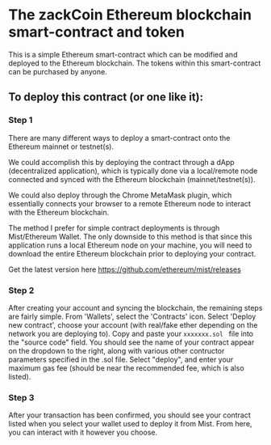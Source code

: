 # The zackCoin Ethereum blockchain smart-contract and token
This is a simple Ethereum smart-contract which can be modified and deployed to the Ethereum blockchain.
The tokens within this smart-contract can be purchased by anyone.

## To deploy this contract (or one like it):
### Step 1
There are many different ways to deploy a smart-contract onto the Ethereum mainnet or testnet(s).

We could accomplish this by deploying the contract through a dApp (decentralized application), which is typically done via a local/remote node connected and synced with the Ethereum blockchain (mainnet/testnet(s)).

We could also deploy through the Chrome MetaMask plugin, which essentially connects your browser to a remote Ethereum node to interact with the Ethereum blockchain.

The method I prefer for simple contract deployments is through Mist/Ethereum Wallet. The only downside to this method is that since this application runs a local Ethereum node on your machine, you will need to download the entire Ethereum blockchain prior to deploying your contract.

Get the latest version here https://github.com/ethereum/mist/releases

### Step 2
After creating your account and syncing the blockchain, the remaining steps are fairly simple.
From 'Wallets', select the 'Contracts' icon.
Select 'Deploy new contract', choose your account (with real/fake ether depending on the network you are deploying to).
Copy and paste your ```xxxxxxx.sol ``` file into the "source code" field.
You should see the name of your contract appear on the dropdown to the right, along with various other contructor parameters specified in the .sol file.
Select "deploy", and enter your maximum gas fee (should be near the recommended fee, which is also listed).

### Step 3
After your transaction has been confirmed, you should see your contract listed when you select your wallet used to deploy it from Mist.
From here, you can interact with it however you choose.
